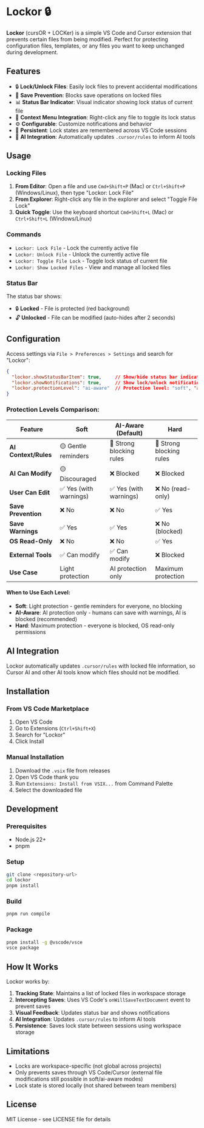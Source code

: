 # Lockor 🔒

**Lockor** (cursOR + LOCKer) is a simple VS Code and Cursor extension that prevents certain files from being modified. Perfect for protecting configuration files, templates, or any files you want to keep unchanged during development.

## Features

- 🔒 **Lock/Unlock Files**: Easily lock files to prevent accidental modifications
- 🚫 **Save Prevention**: Blocks save operations on locked files
- 📊 **Status Bar Indicator**: Visual indicator showing lock status of current file
- 🎯 **Context Menu Integration**: Right-click any file to toggle its lock status
- ⚙️ **Configurable**: Customize notifications and behavior
- 💾 **Persistent**: Lock states are remembered across VS Code sessions
- 🤖 **AI Integration**: Automatically updates `.cursor/rules` to inform AI tools

## Usage

### Locking Files

1. **From Editor**: Open a file and use `Cmd+Shift+P` (Mac) or `Ctrl+Shift+P` (Windows/Linux), then type "Lockor: Lock File"
2. **From Explorer**: Right-click any file in the explorer and select "Toggle File Lock"
3. **Quick Toggle**: Use the keyboard shortcut `Cmd+Shift+L` (Mac) or `Ctrl+Shift+L` (Windows/Linux)

### Commands

- `Lockor: Lock File` - Lock the currently active file
- `Lockor: Unlock File` - Unlock the currently active file  
- `Lockor: Toggle File Lock` - Toggle lock status of current file
- `Lockor: Show Locked Files` - View and manage all locked files

### Status Bar

The status bar shows:
- 🔒 **Locked** - File is protected (red background)
- 🔓 **Unlocked** - File can be modified (auto-hides after 2 seconds)

## Configuration

Access settings via `File > Preferences > Settings` and search for "Lockor":

```json
{
  "lockor.showStatusBarItem": true,     // Show/hide status bar indicator
  "lockor.showNotifications": true,     // Show lock/unlock notifications
  "lockor.protectionLevel": "ai-aware"  // Protection level: "soft", "ai-aware", or "hard"
}
```

### Protection Levels Comparison:

| Feature | **Soft** | **AI-Aware** (Default) | **Hard** |
|---------|----------|-------------------------|----------|
| **AI Context/Rules** | 🟡 Gentle reminders | 🔴 Strong blocking rules | 🔴 Strong blocking rules |
| **AI Can Modify** | 🟡 Discouraged | ❌ Blocked | ❌ Blocked |
| **User Can Edit** | ✅ Yes (with warnings) | ✅ Yes (with warnings) | ❌ No (read-only) |
| **Save Prevention** | ❌ No | ❌ No | ✅ Yes |
| **Save Warnings** | ✅ Yes | ✅ Yes | ❌ No (blocked) |
| **OS Read-Only** | ❌ No | ❌ No | ✅ Yes |
| **External Tools** | ✅ Can modify | ✅ Can modify | ❌ Blocked |
| **Use Case** | Light protection | AI protection only | Maximum protection |

#### When to Use Each Level:
- **Soft**: Light protection - gentle reminders for everyone, no blocking
- **AI-Aware**: AI protection only - humans can save with warnings, AI is blocked (recommended)
- **Hard**: Maximum protection - everyone is blocked, OS read-only permissions

## AI Integration

Lockor automatically updates `.cursor/rules` with locked file information, so Cursor AI and other AI tools know which files should not be modified.

## Installation

### From VS Code Marketplace
1. Open VS Code
2. Go to Extensions (`Ctrl+Shift+X`)
3. Search for "Lockor"
4. Click Install

### Manual Installation
1. Download the `.vsix` file from releases
2. Open VS Code thank you 
3. Run `Extensions: Install from VSIX...` from Command Palette
4. Select the downloaded file

## Development

### Prerequisites
- Node.js 22+
- pnpm

### Setup
```bash
git clone <repository-url>
cd lockor
pnpm install
```

### Build
```bash
pnpm run compile
```

### Package
```bash
pnpm install -g @vscode/vsce
vsce package
```

## How It Works

Lockor works by:
1. **Tracking State**: Maintains a list of locked files in workspace storage
2. **Intercepting Saves**: Uses VS Code's `onWillSaveTextDocument` event to prevent saves
3. **Visual Feedback**: Updates status bar and shows notifications
4. **AI Integration**: Updates `.cursor/rules` to inform AI tools
5. **Persistence**: Saves lock state between sessions using workspace storage

## Limitations

- Locks are workspace-specific (not global across projects)
- Only prevents saves through VS Code/Cursor (external file modifications still possible in soft/ai-aware modes)
- Lock state is stored locally (not shared between team members)

## License

MIT License - see LICENSE file for details
